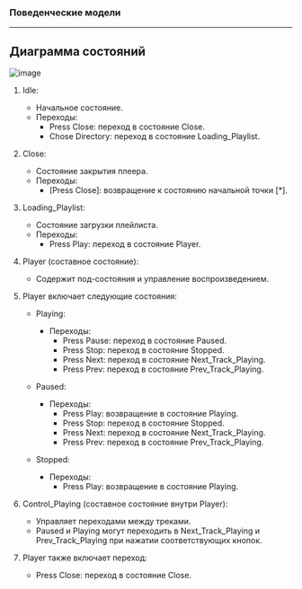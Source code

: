 ### Поведенческие модели

---
## Диаграмма состояний
![image](https://github.com/drdSchwarzenMagie/igaveup/assets/159145295/3545475a-f583-4c5b-b909-e57ce0afb5e6)

1. Idle:
   - Начальное состояние.
   - Переходы:
     - Press Close: переход в состояние Close.
     - Chose Directory: переход в состояние Loading_Playlist.

2. Close:
   - Состояние закрытия плеера.
   - Переходы:
     - [Press Close]: возвращение к состоянию начальной точки [*].

3. Loading_Playlist:
   - Состояние загрузки плейлиста.
   - Переходы:
     - Press Play: переход в состояние Player.

4. Player (составное состояние):
   - Содержит под-состояния и управление воспроизведением.

5. Player включает следующие состояния:
   - Playing:
     - Переходы:
       - Press Pause: переход в состояние Paused.
       - Press Stop: переход в состояние Stopped.
       - Press Next: переход в состояние Next_Track_Playing.
       - Press Prev: переход в состояние Prev_Track_Playing.
   
   - Paused:
     - Переходы:
       - Press Play: возвращение в состояние Playing.
       - Press Stop: переход в состояние Stopped.
       - Press Next: переход в состояние Next_Track_Playing.
       - Press Prev: переход в состояние Prev_Track_Playing.

   - Stopped:
     - Переходы:
       - Press Play: возвращение в состояние Playing.

6. Control_Playing (составное состояние внутри Player):
   - Управляет переходами между треками.
   - Paused и Playing могут переходить в Next_Track_Playing и Prev_Track_Playing при нажатии соответствующих кнопок.

7. Player также включает переход:
   - Press Close: переход в состояние Close.
